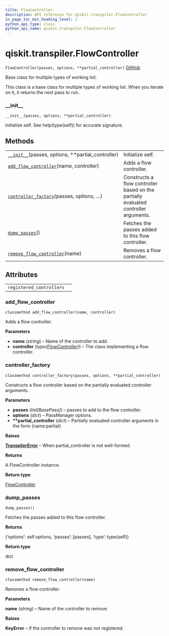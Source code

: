 ```yaml
---
title: FlowController
description: API reference for qiskit.transpiler.FlowController
in_page_toc_min_heading_level: 1
python_api_type: class
python_api_name: qiskit.transpiler.FlowController
---
```


<span id="qiskit-transpiler-flowcontroller" />

# qiskit.transpiler.FlowController

<span id="qiskit.transpiler.FlowController" />

`FlowController(passes, options, **partial_controller)` [GitHub](https://github.com/qiskit/qiskit/tree/stable/0.16/qiskit/transpiler/runningpassmanager.py "view source code")

Base class for multiple types of working list.

This class is a base class for multiple types of working list. When you iterate on it, it returns the next pass to run.

### \_\_init\_\_

<span id="qiskit.transpiler.FlowController.__init__" />

`__init__(passes, options, **partial_controller)`

Initialize self. See help(type(self)) for accurate signature.

## Methods

|                                                                                                                                                         |                                                                                     |
| ------------------------------------------------------------------------------------------------------------------------------------------------------- | ----------------------------------------------------------------------------------- |
| [`__init__`](#qiskit.transpiler.FlowController.__init__ "qiskit.transpiler.FlowController.__init__")(passes, options, \*\*partial\_controller)          | Initialize self.                                                                    |
| [`add_flow_controller`](#qiskit.transpiler.FlowController.add_flow_controller "qiskit.transpiler.FlowController.add_flow_controller")(name, controller) | Adds a flow controller.                                                             |
| [`controller_factory`](#qiskit.transpiler.FlowController.controller_factory "qiskit.transpiler.FlowController.controller_factory")(passes, options, …)  | Constructs a flow controller based on the partially evaluated controller arguments. |
| [`dump_passes`](#qiskit.transpiler.FlowController.dump_passes "qiskit.transpiler.FlowController.dump_passes")()                                         | Fetches the passes added to this flow controller.                                   |
| [`remove_flow_controller`](#qiskit.transpiler.FlowController.remove_flow_controller "qiskit.transpiler.FlowController.remove_flow_controller")(name)    | Removes a flow controller.                                                          |

## Attributes

|                          |   |
| ------------------------ | - |
| `registered_controllers` |   |

### add\_flow\_controller

<span id="qiskit.transpiler.FlowController.add_flow_controller" />

`classmethod add_flow_controller(name, controller)`

Adds a flow controller.

**Parameters**

*   **name** (*string*) – Name of the controller to add.
*   **controller** (*type(*[*FlowController*](#qiskit.transpiler.FlowController "qiskit.transpiler.FlowController")*)*) – The class implementing a flow controller.

### controller\_factory

<span id="qiskit.transpiler.FlowController.controller_factory" />

`classmethod controller_factory(passes, options, **partial_controller)`

Constructs a flow controller based on the partially evaluated controller arguments.

**Parameters**

*   **passes** (*list\[BasePass]*) – passes to add to the flow controller.
*   **options** (*dict*) – PassManager options.
*   **\*\*partial\_controller** (*dict*) – Partially evaluated controller arguments in the form \{name:partial}

**Raises**

[**TranspilerError**](qiskit.transpiler.TranspilerError "qiskit.transpiler.TranspilerError") – When partial\_controller is not well-formed.

**Returns**

A FlowController instance.

**Return type**

[FlowController](#qiskit.transpiler.FlowController "qiskit.transpiler.FlowController")

### dump\_passes

<span id="qiskit.transpiler.FlowController.dump_passes" />

`dump_passes()`

Fetches the passes added to this flow controller.

**Returns**

\{‘options’: self.options, ‘passes’: \[passes], ‘type’: type(self)}

**Return type**

dict

### remove\_flow\_controller

<span id="qiskit.transpiler.FlowController.remove_flow_controller" />

`classmethod remove_flow_controller(name)`

Removes a flow controller.

**Parameters**

**name** (*string*) – Name of the controller to remove.

**Raises**

**KeyError** – If the controller to remove was not registered.

